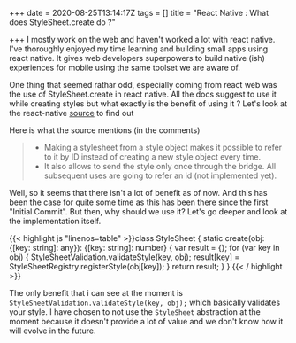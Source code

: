 +++
date = 2020-08-25T13:14:17Z
tags = []
title = "React Native : What does StyleSheet.create do ?"

+++
I mostly work on the web and haven't worked a lot with react native. I've thoroughly enjoyed my time learning and building small apps using react native. It gives web developers superpowers to build native (ish) experiences for mobile using the same toolset we are aware of.

One thing that seemed rathar odd, especially coming from react web was the use of StyleSheet.create in react native. All the docs suggest to use it while creating styles but what exactly is the benefit of using it ? Let's look at the react-native [source](https://github.com/facebook/react-native/blob/0.5-stable/Libraries/StyleSheet/StyleSheet.js) to find out

Here is what the source mentions (in the comments)

> - Making a stylesheet from a style object makes it possible to refer to it by ID instead of creating a new style object every time.
> -  It also allows to send the style only once through the bridge. All subsequent uses are going to refer an id (not implemented yet).

Well, so it seems that there isn't a lot of benefit as of now. And this has been the case for quite some time as this has been there since the first "Initial Commit".
But then, why should we use it? Let's go deeper and look at the implementation itself.

{{< highlight js "linenos=table" >}}class StyleSheet {
  static create(obj: {[key: string]: any}): {[key: string]: number} {
    var result = {};
    for (var key in obj) {
      StyleSheetValidation.validateStyle(key, obj);
      result[key] = StyleSheetRegistry.registerStyle(obj[key]);
    }
    return result;
  }
}
{{< / highlight >}}

The only benefit that i can see at the moment is `StyleSheetValidation.validateStyle(key, obj);` which basically validates your style. I have chosen to not use the `StyleSheet` abstraction at the moment because it doesn't provide a lot of value and we don't know how it will evolve in the future.